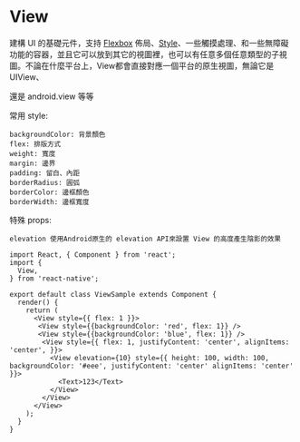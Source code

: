 # View
建構 UI 的基礎元件，支持 [Flexbox](https://facebook.github.io/react-native/docs/flexbox.html) 佈局、[Style](https://facebook.github.io/react-native/docs/style.html)、一些觸摸處理、和一些無障礙功能的容器，並且它可以放到其它的視圖裡，也可以有任意多個任意類型的子視圖。不論在什麼平台上，View都會直接對應一個平台的原生視圖，無論它是 UIView、<div> 還是 android.view 等等


常用 style:
```
backgroundColor: 背景顏色
flex: 排版方式
weight: 寬度
margin: 邊界
padding: 留白、內距
borderRadius: 圓弧
borderColor: 邊框顏色
borderWidth: 邊框寬度
```

特殊 props: 
```
elevation 使用Android原生的 elevation API來設置 View 的高度產生陰影的效果
```

```
import React, { Component } from 'react';
import {
  View,
} from 'react-native';

export default class ViewSample extends Component {
  render() {
    return (
      <View style={{ flex: 1 }}>
       <View style={{backgroundColor: 'red', flex: 1}} />
       <View style={{backgroundColor: 'blue', flex: 1}} />
        <View style={{ flex: 1, justifyContent: 'center', alignItems: 'center', }}>
          <View elevation={10} style={{ height: 100, width: 100, backgroundColor: '#eee', justifyContent: 'center' alignItems: 'center' }}>
            <Text>123</Text>
          </View>
        </View>
      </View>
    );
  }
}
```
